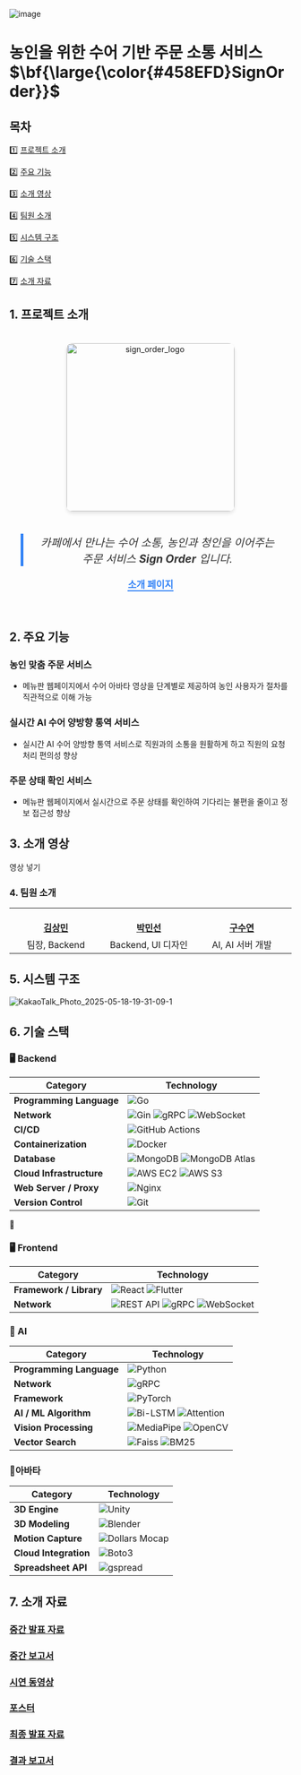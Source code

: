 ![image](https://github.com/user-attachments/assets/cb441ce8-455f-43d4-8e0f-5398f50f7209)
# 농인을 위한 수어 기반 주문 소통 서비스 <span>$\bf{\large{\color{#458EFD}SignOrder}}$</span>


## 목차
1️⃣ [프로젝트 소개](#-프로젝트-소개)

2️⃣ [주요 기능](#-주요-기능)

3️⃣ [소개 영상](#-소개-영상)

4️⃣ [팀원 소개](#-팀원-소개)

5️⃣ [시스템 구조](#-시스템-구조)

6️⃣ [기술 스택](#-기술-스택)   

7️⃣ [소개 자료](#-소개-자료)


## 1. 프로젝트 소개

<div style="text-align: center; padding: 20px;">
    <img src="https://github.com/user-attachments/assets/1794e351-6c51-4656-84e6-09b1247bf75b" alt="sign_order_logo" style="width: 300px; height: auto; border-radius: 10px; box-shadow: 0 4px 6px rgba(0, 0, 0, 0.1); margin-bottom: 20px;">
    <blockquote style="font-size: 1.4em; font-style: italic; text-align: center; border-left: 5px solid #3182F6; padding-left: 20px; margin: 20px 0; color: #333;">
        카페에서 만나는 수어 소통, 농인과 청인을 이어주는 주문 서비스 <strong>Sign Order</strong> 입니다.
    </blockquote>
    <p style="font-size: 1.2em; color: #555; font-weight: bold;">
        <a href="https://kookmin-sw.github.io/capstone-2025-30/" style="color: #3182F6; text-decoration: none; border-bottom: 2px solid #3182F6;">
            소개 페이지
        </a>
    </p>
</div>

## 2. 주요 기능

### 농인 맞춤 주문 서비스
* 메뉴판 웹페이지에서 수어 아바타 영상을 단계별로 제공하여 농인 사용자가 절차를 직관적으로 이해 가능

### 실시간 AI 수어 양방향 통역 서비스
* 실시간 AI 수어 양방향 통역 서비스로 직원과의 소통을 원활하게 하고 직원의 요청 처리 편의성 향상

### 주문 상태 확인 서비스 
* 메뉴판 웹페이지에서 실시간으로 주문 상태를 확인하여 기다리는 불편을 줄이고 정보 접근성 향상


## 3. 소개 영상

영상 넣기 

### 4. 팀원 소개

<table>
    <tr align="center">
        <td style="min-width: 150px;">
            <a href="https://github.com/sangkim99">
              <br />
              <b>김상민</b>
            </a> 
            <br/>
        </td>
        <td style="min-width: 150px;">
            <a href="https://github.com/decollzoq">
              <br />
              <b>박민선</b>
            </a>
            <br/>
        </td>
        <td style="min-width: 150px;">
            <a href="https://github.com/KooSuYeon">
              <br />
              <b>구수연</b>
            </a> 
            <br/>
        </td>
        <td style="min-width: 150px;">
            <a href="https://github.com/nnyouung">
              <br />
              <b>하은영</b>
            </a> 
            <br/>
        </td>
                <td style="min-width: 150px;">
            <a href="https://github.com/ghdyd586">
              <br />
              <b>정호용</b>
            </a> 
            <br/>
        </td>
    </tr>
    <tr align="center">
        <td>
            팀장, Backend
        </td>
        <td>
            Backend, UI 디자인
        </td>
        <td>
            AI, AI 서버 개발
        </td>
        <td>
            Frontend
        </td>
        <td>
            아바타 개발
        </td>
    </tr>
</table>

## 5. 시스템 구조

![KakaoTalk_Photo_2025-05-18-19-31-09-1](https://github.com/user-attachments/assets/7ddeb640-9728-4dfc-9161-2b17e57a8d32)


## 6. 기술 스택

### 🖥 Backend

| Category              | Technology |
|-----------------------|------------|
| **Programming Language** | ![Go](https://img.shields.io/badge/Go-00ADD8?style=for-the-badge&logo=go&logoColor=white) |
| **Network**              | ![Gin](https://img.shields.io/badge/Gin-000000?style=for-the-badge&logo=go&logoColor=white) ![gRPC](https://img.shields.io/badge/gRPC-0089D6?style=for-the-badge&logo=grpc&logoColor=white) ![WebSocket](https://img.shields.io/badge/Gorilla_WebSocket-4A90E2?style=for-the-badge&logo=websocket&logoColor=white) |
| **CI/CD**                | ![GitHub Actions](https://img.shields.io/badge/GitHub_Actions-2088FF?style=for-the-badge&logo=github-actions&logoColor=white) |
| **Containerization**     | ![Docker](https://img.shields.io/badge/Docker-2496ED?style=for-the-badge&logo=docker&logoColor=white) |
| **Database**             | ![MongoDB](https://img.shields.io/badge/MongoDB-47A248?style=for-the-badge&logo=mongodb&logoColor=white) ![MongoDB Atlas](https://img.shields.io/badge/MongoDB_Atlas-47A248?style=for-the-badge&logo=mongodb&logoColor=white) |
| **Cloud Infrastructure** | ![AWS EC2](https://img.shields.io/badge/AWS_EC2-FF9900?style=for-the-badge&logo=amazon-aws&logoColor=white) ![AWS S3](https://img.shields.io/badge/AWS_S3-569A31?style=for-the-badge&logo=amazon-s3&logoColor=white) |
| **Web Server / Proxy**   | ![Nginx](https://img.shields.io/badge/Nginx-009639?style=for-the-badge&logo=nginx&logoColor=white) |
| **Version Control**      | ![Git](https://img.shields.io/badge/Git-F05032?style=for-the-badge&logo=git&logoColor=white) |
🧍
### 🖥 Frontend

| Category              | Technology |
|-----------------------|------------|
| **Framework / Library** | ![React](https://img.shields.io/badge/React-61DAFB?style=for-the-badge&logo=react&logoColor=black) ![Flutter](https://img.shields.io/badge/Flutter-02569B?style=for-the-badge&logo=flutter&logoColor=white) |
| **Network**             | ![REST API](https://img.shields.io/badge/REST_API-121212?style=for-the-badge&logo=api&logoColor=white) ![gRPC](https://img.shields.io/badge/gRPC-0089D6?style=for-the-badge&logo=grpc&logoColor=white) ![WebSocket](https://img.shields.io/badge/WebSocket-4A90E2?style=for-the-badge&logo=websocket&logoColor=white) |

### 🤖 AI

| Category              | Technology |
|-----------------------|------------|
| **Programming Language** | ![Python](https://img.shields.io/badge/Python_3.10-3776AB?style=for-the-badge&logo=python&logoColor=white) |
| **Network**              | ![gRPC](https://img.shields.io/badge/gRPC-0089D6?style=for-the-badge&logo=grpc&logoColor=white) |
| **Framework** | ![PyTorch](https://img.shields.io/badge/PyTorch-EE4C2C?style=for-the-badge&logo=pytorch&logoColor=white) |
| **AI / ML Algorithm** | ![Bi-LSTM](https://img.shields.io/badge/Bi--LSTM-FF6F00?style=for-the-badge) ![Attention](https://img.shields.io/badge/Attention-9C27B0?style=for-the-badge) |
| **Vision Processing** | ![MediaPipe](https://img.shields.io/badge/MediaPipe-FF6D00?style=for-the-badge) ![OpenCV](https://img.shields.io/badge/OpenCV-5C3EE8?style=for-the-badge&logo=opencv&logoColor=white) |
| **Vector Search** | ![Faiss](https://img.shields.io/badge/Faiss-0A7EB4?style=for-the-badge) ![BM25](https://img.shields.io/badge/BM25-4CAF50?style=for-the-badge) |

### 🧍아바타
| Category              | Technology |
|-----------------------|------------|
| **3D Engine** | ![Unity](https://img.shields.io/badge/Unity-000000?style=for-the-badge&logo=unity&logoColor=white) |
| **3D Modeling** | ![Blender](https://img.shields.io/badge/Blender-F5792A?style=for-the-badge&logo=blender&logoColor=white) |
| **Motion Capture** | ![Dollars Mocap](https://img.shields.io/badge/Dollars_Mocap-795548?style=for-the-badge) |
| **Cloud Integration** | ![Boto3](https://img.shields.io/badge/Boto3-FF9900?style=for-the-badge&logo=amazon-aws&logoColor=white) |
| **Spreadsheet API** | ![gspread](https://img.shields.io/badge/gspread-34A853?style=for-the-badge&logo=google-sheets&logoColor=white) |

## 7. 소개 자료
### [중간 발표 자료]()
### [중간 보고서]()
### [시연 동영상]()
### [포스터]()
### [최종 발표 자료]()
### [결과 보고서]()
